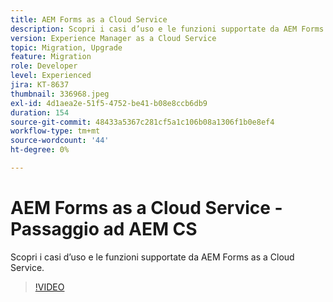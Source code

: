 ```yaml
---
title: AEM Forms as a Cloud Service
description: Scopri i casi d’uso e le funzioni supportate da AEM Forms as a Cloud Service.
version: Experience Manager as a Cloud Service
topic: Migration, Upgrade
feature: Migration
role: Developer
level: Experienced
jira: KT-8637
thumbnail: 336968.jpeg
exl-id: 4d1aea2e-51f5-4752-be41-b08e8ccb6db9
duration: 154
source-git-commit: 48433a5367c281cf5a1c106b08a1306f1b0e8ef4
workflow-type: tm+mt
source-wordcount: '44'
ht-degree: 0%

---
```


# AEM Forms as a Cloud Service - Passaggio ad AEM CS

Scopri i casi d’uso e le funzioni supportate da AEM Forms as a Cloud Service.

>[!VIDEO](https://video.tv.adobe.com/v/3443376?quality=12&learn=on&captions=ita)
